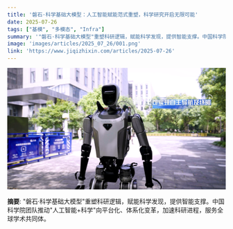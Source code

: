 ```yaml
---
title: '磐石·科学基础大模型：人工智能赋能范式重塑，科学研究开启无限可能'
date: 2025-07-26
tags: ["基模", "多模态", "Infra"]
summary: '"磐石·科学基础大模型"重塑科研逻辑，赋能科学发现，提供智能支撑。中国科学院团队推动"人工智能+科学"向平台化、体系化变革，加速科研进程，服务全球学术共同体。'
image: 'images/articles/2025_07_26/001.png'
link: 'https://www.jiqizhixin.com/articles/2025-07-26'
---
```

![磐石·科学基础大模型：人工智能赋能范式重塑，科学研究开启无限可能](images/articles/2025_07_26/001.png)

**摘要**: "磐石·科学基础大模型"重塑科研逻辑，赋能科学发现，提供智能支撑。中国科学院团队推动"人工智能+科学"向平台化、体系化变革，加速科研进程，服务全球学术共同体。
